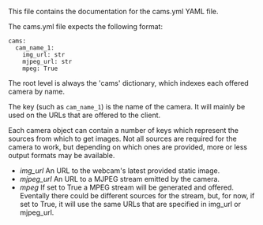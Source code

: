This file contains the documentation for the cams.yml YAML file.

The cams.yml file expects the following format:

    cams:
      cam_name_1:
        img_url: str
        mjpeg_url: str
        mpeg: True

The root level is always the 'cams' dictionary, which indexes each offered camera by name.

The key (such as `cam_name_1`) is the name of the camera. It will mainly be used on the URLs that are offered
to the client.

Each camera object can contain a number of keys which represent the sources from which to get images. Not all sources
are required for the camera to work, but depending on which ones are provided, more or less output formats
may be available.

* *img_url* An URL to the webcam's latest provided static image.
* *mjpeg_url* An URL to a MJPEG stream emitted by the camera.
* *mpeg* If set to True a MPEG stream will be generated and offered. Eventally there could be different sources for the stream,
but, for now, if set to True, it will use the same URLs that are specified in img_url or mjpeg_url.
